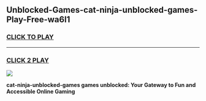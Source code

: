 
## Unblocked-Games-cat-ninja-unblocked-games-Play-Free-wa6l1
<h3>
<a href="https://premium76.site?title=cat-ninja-unblocked-games&ref=19M">CLICK TO PLAY</a></h3>
<hr>

<h3>
<a href="https://premium76.site?title=cat-ninja-unblocked-games&ref=19M">CLICK 2 PLAY</a>
  
</h3>

<a href="https://premium76.site?title=cat-ninja-unblocked-games&ref=19M"><img src="https://clearcache.store/games.png"></a>


**cat-ninja-unblocked-games games unblocked: Your Gateway to Fun and Accessible Online Gaming**
